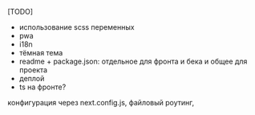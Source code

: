 [TODO]

- использование scss переменных
- pwa
- i18n
- тёмная тема
- readme + package.json: отдельное для фронта и бека и общее для проекта
- деплой
- ts на фронте?


конфигурация через next.config.js, файловый роутинг,
